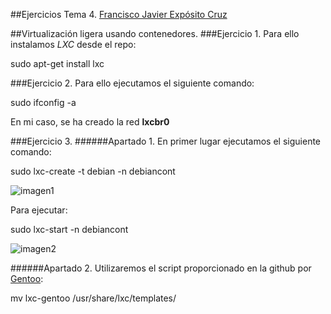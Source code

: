 ##Ejercicios Tema 4. [Francisco Javier Expósito Cruz](http://github.com/franexposito)

##Virtualización ligera usando contenedores.
###Ejercicio 1.
Para ello instalamos *LXC* desde el repo:

  sudo apt-get install lxc  


###Ejercicio 2.
Para ello ejecutamos el siguiente comando:

  sudo ifconfig -a  

En mi caso, se ha creado la red **lxcbr0**  

###Ejercicio 3.
######Apartado 1.
En primer lugar ejecutamos el siguiente comando:

  sudo lxc-create -t debian -n debiancont  

![imagen1](t4e2_a.png)  

Para ejecutar:  

  sudo lxc-start -n debiancont  

![imagen2](t4e2_b.png)  

######Apartado 2.
Utilizaremos el script proporcionado en la github por [Gentoo](https://github.com/globalcitizen/lxc-gentoo/blob/master/lxc-gentoo):  

  mv lxc-gentoo /usr/share/lxc/templates/  
